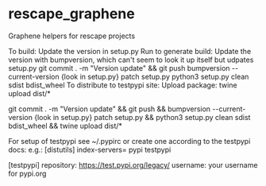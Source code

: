 # rescape_graphene
Graphene helpers for rescape projects

To build:
Update the version in setup.py
Run to generate build:
Update the version with bumpversion, which can't seem to look it up itself but udpates setup.py
git commit . -m "Version update" && git push
bumpversion --current-version {look in setup.py} patch setup.py
python3 setup.py clean sdist bdist_wheel
To distribute to testpypi site:
Upload package:
twine upload dist/*

git commit . -m "Version update" && git push && bumpversion --current-version {look in setup.py} patch setup.py && python3 setup.py clean sdist bdist_wheel && twine upload dist/*

For setup of testpypi see ~/.pypirc or create one according to the testpypi docs:
e.g.:
[distutils]
index-servers=
    pypi
    testpypi

[testpypi]
repository: https://test.pypi.org/legacy/
username: your username for pypi.org
